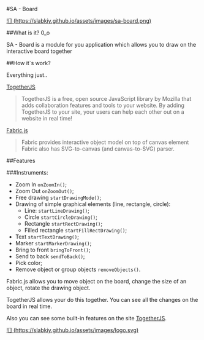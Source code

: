 #SA - Board

[![] (https://slabkiy.github.io/assets/images/sa-board.png)](https://slabkiy.github.io/SA-Board/)

##What is it? 0_o

SA - Board is а module for you application which allows you to draw on the interactive board together


##How it`s work?

Everything just..

[TogetherJS](https://togetherjs.com/ "TogetherJS")
>TogetherJS is a free, open source JavaScript library by Mozilla that adds collaboration features and tools to your website.
>By adding TogetherJS to your site, your users can help each other out on a website in real time!

[Fabric.js](http://fabricjs.com/ "Fabric.js")
>Fabric provides interactive object model on top of canvas element
>Fabric also has SVG-to-canvas (and canvas-to-SVG) parser.

##Features

###Instruments:

* Zoom In `onZoomIn()`;
* Zoom Out `onZoomOut()`;
* Free drawing `startDrawingMode()`;
* Drawing of simple graphical elements (line, rectangle, circle):
	* Line: `startLineDrawing()`;
	* Circle `startCircleDrawing()`;
    * Rectangle `startRectDrawing()`;
	* Filled rectangle `startFillRectDrawing()`;
* Text `startTextDrawing()`;
* Marker `startMarkerDrawing()`;
* Bring to front `bringToFront()`;
* Send to back `sendToBack()`;
* Pick color;
* Remove object or group objects `removeObjects()`.

Fabric.js allows you to move object on the board, change the size of an object, rotate the drawing object.

TogetherJS allows your do this together. You can see all the changes on the board in real time.

Also you can see some built-in features on the site [TogetherJS](https://togetherjs.com/ "TogetherJS").


[![] (https://slabkiy.github.io/assets/images/logo.svg)](https://slabkiy.github.io/)
